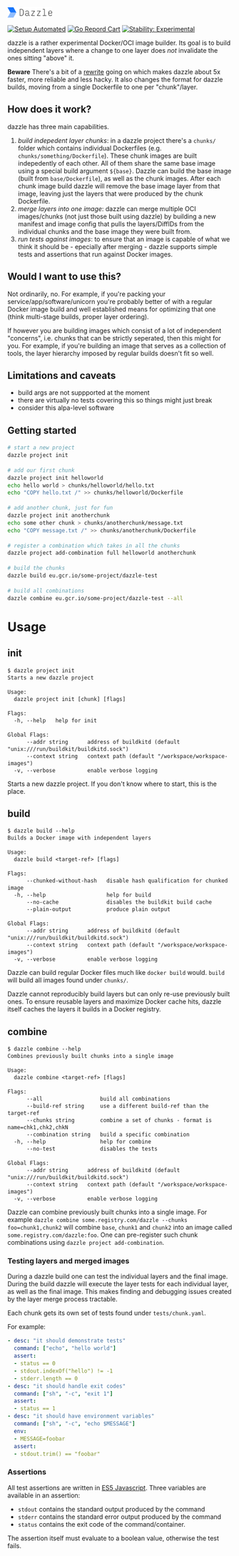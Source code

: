 <img src="logo.png" width="100">

[![Setup Automated](https://img.shields.io/badge/setup-automated-blue?logo=gitpod)](https://gitpod.io/#https://github.com/csweichel/dazzle)
[![Go Repord Cart](https://goreportcard.com/badge/github.com/csweichel/dazzle)](https://goreportcard.com/report/github.com/csweichel/dazzle)
[![Stability: Experimental](https://masterminds.github.io/stability/experimental.svg)](https://masterminds.github.io/stability/experimental.html)

dazzle is a rather experimental Docker/OCI image builder. Its goal is to build independent layers where a change to one layer does *not* invalidate the ones sitting "above" it.

**Beware** There's a bit of a [rewrite](https://github.com/csweichel/dazzle/tree/rewrite) going on which makes dazzle about 5x faster, more reliable and less hacky. It also changes the format for dazzle builds, moving from a single Dockerfile to one per "chunk"/layer.

## How does it work?
dazzle has three main capabilities.
1. _build indepedent layer chunks_: in a dazzle project there's a `chunks/` folder which contains individual Dockerfiles (e.g. `chunks/something/Dockerfile`). These chunk images are built indepedently of each other. All of them share the same base image using a special build argument `${base}`. Dazzle can build the base image (built from `base/Dockerfile`), as well as the chunk images. After each chunk image build dazzle will remove the base image layer from that image, leaving just the layers that were produced by the chunk Dockerfile.
2. _merge layers into one image_: dazzle can merge multiple OCI images/chunks (not just those built using dazzle) by building a new manifest and image config that pulls the layers/DiffIDs from the individual chunks and the base image they were built from.
3. _run tests against images_: to ensure that an image is capable of what we think it should be - epecially after merging - dazzle supports simple tests and assertions that run against Docker images.

## Would I want to use this?
Not ordinarily, no. For example, if you're packing your service/app/software/unicorn you're probably better of with a regular Docker image build and well established means for optimizing that one (think multi-stage builds, proper layer ordering).

If however you are building images which consist of a lot of independent "concerns", i.e. chunks that can be strictly seperated, then this might for you.
For example, if you're building an image that serves as a collection of tools, the layer hierarchy imposed by regular builds doesn't fit so well.

## Limitations and caveats
- build args are not suppported at the moment
- there are virtually no tests covering this so things might just break
- consider this alpa-level software

## Getting started
```bash
# start a new project
dazzle project init

# add our first chunk
dazzle project init helloworld
echo hello world > chunks/helloworld/hello.txt
echo "COPY hello.txt /" >> chunks/helloworld/Dockerfile 

# add another chunk, just for fun
dazzle project init anotherchunk
echo some other chunk > chunks/anotherchunk/message.txt
echo "COPY message.txt /" >> chunks/anotherchunk/Dockerfile

# register a combination which takes in all the chunks
dazzle project add-combination full helloworld anotherchunk

# build the chunks
dazzle build eu.gcr.io/some-project/dazzle-test

# build all combinations
dazzle combine eu.gcr.io/some-project/dazzle-test --all
```

# Usage

## init
```
$ dazzle project init
Starts a new dazzle project

Usage:
  dazzle project init [chunk] [flags]

Flags:
  -h, --help   help for init

Global Flags:
      --addr string      address of buildkitd (default "unix:///run/buildkit/buildkitd.sock")
      --context string   context path (default "/workspace/workspace-images")
  -v, --verbose          enable verbose logging
```

Starts a new dazzle project. If you don't know where to start, this is the place.

## build
```
$ dazzle build --help
Builds a Docker image with independent layers

Usage:
  dazzle build <target-ref> [flags]

Flags:
      --chunked-without-hash   disable hash qualification for chunked image
  -h, --help                   help for build
      --no-cache               disables the buildkit build cache
      --plain-output           produce plain output

Global Flags:
      --addr string      address of buildkitd (default "unix:///run/buildkit/buildkitd.sock")
      --context string   context path (default "/workspace/workspace-images")
  -v, --verbose          enable verbose logging
```

Dazzle can build regular Docker files much like `docker build` would. `build` will build all images found under `chunks/`.

Dazzle cannot reproducibly build layers but can only re-use previously built ones. To ensure reusable layers and maximize Docker cache hits, dazzle itself caches the layers it builds in a Docker registry.

## combine
```
$ dazzle combine --help
Combines previously built chunks into a single image

Usage:
  dazzle combine <target-ref> [flags]

Flags:
      --all                  build all combinations
      --build-ref string     use a different build-ref than the target-ref
      --chunks string        combine a set of chunks - format is name=chk1,chk2,chkN
      --combination string   build a specific combination
  -h, --help                 help for combine
      --no-test              disables the tests

Global Flags:
      --addr string      address of buildkitd (default "unix:///run/buildkit/buildkitd.sock")
      --context string   context path (default "/workspace/workspace-images")
  -v, --verbose          enable verbose logging
```

Dazzle can combine previously built chunks into a single image. For example `dazzle combine some.registry.com/dazzle --chunks foo=chunk1,chunk2` will combine `base`, `chunk1` and `chunk2` into an image called `some.registry.com/dazzle:foo`.
One can pre-register such chunk combinations using `dazzle project add-combination`.

### Testing layers and merged images
During a dazzle build one can test the individual layers and the final image.
During the build dazzle will execute the layer tests for each individual layer, as well as the final image.
This makes finding and debugging issues created by the layer merge process tractable.

Each chunk gets its own set of tests found under `tests/chunk.yaml`.

For example:
```YAML
- desc: "it should demonstrate tests"
  command: ["echo", "hello world"]
  assert:
  - status == 0
  - stdout.indexOf("hello") != -1
  - stderr.length == 0
- desc: "it should handle exit codes"
  command: ["sh", "-c", "exit 1"]
  assert:
  - status == 1
- desc: "it should have environment variables"
  command: ["sh", "-c", "echo $MESSAGE"]
  env:
  - MESSAGE=foobar
  assert:
  - stdout.trim() == "foobar"
```

### Assertions
All test assertions are written in [ES5 Javascript](https://github.com/robertkrimen/otto).
Three variables are available in an assertion:
- `stdout` contains the standard output produced by the command
- `stderr` contains the standard error output produced by the command
- `status` contains the exit code of the command/container.

The assertion itself must evaluate to a boolean value, otherwise the test fails.
